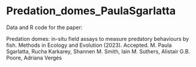 # Predation_domes_PaulaSgarlatta

Data and R code for the paper:

Predation domes: in-situ field assays to measure predatory behaviours by fish. Methods in Ecology and Evolution (2023). Accepted. 
M. Paula Sgarlatta, Rucha Karkarey, Shannen M. Smith, Iain M. Suthers, Alistair G.B. Poore, Adriana Vergés
